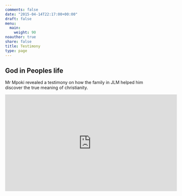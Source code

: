 ```yaml
---
comments: false
date: "2015-04-14T22:17:00+00:00"
draft: false
menu:
  main:
    weight: 90
noauthor: true
share: false
title: Testimony
type: page
---
```

## God in Peoples life
Mr Mpoki revealed a testimony on how the family in JLM helped him discover the true meaning of christianity.

<iframe width="560" height="315" src="https://www.youtube.com/embed/A11XKY5pFR0?start=21" frameborder="0" allow="accelerometer; autoplay; encrypted-media; gyroscope; picture-in-picture" allowfullscreen></iframe>
